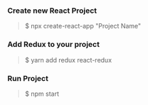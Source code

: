 ### Create new React Project
>$ npx create-react-app "Project Name"

### Add Redux to your project
>$ yarn add redux react-redux

### Run Project
>$ npm start
